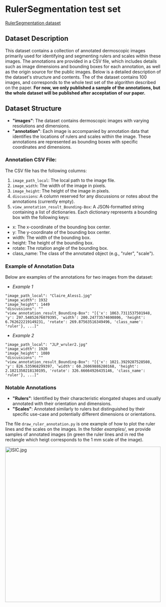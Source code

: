 # RulerSegmentation test set

[RulerSegmentation dataset](https://path/to/images)

## Dataset Description
This dataset contains a collection of annotated dermoscopic images primarily used for identifying and segmenting rulers and scales within these images. The annotations are provided in a CSV file, which includes details such as image dimensions and bounding boxes for each annotation, as well as the origin source for the public images. Below is a detailed description of the dataset's structure and contents.
The of the dataset contains 100 images, and corresponds to the whole test set of the algorithm described on the paper.  **For now, we only published a sample of the annotations, but the whole dataset will be published after acceptation of our paper.**

## Dataset Structure
- **"images"**: The dataset contains dermoscopic images with varying resolutions and dimensions.
- **"annotation"**: Each image is accompanied by annotation data that identifies the locations of rulers and scales within the image. These annotations are represented as bounding boxes with specific coordinates and dimensions.

### Annotation CSV File: 
The CSV file has the following columns:

1. `image_path_local`: The local path to the image file.
2. `image_width`: The width of the image in pixels.
3. `image_height`: The height of the image in pixels.
4. `discussions`: A column reserved for any discussions or notes about the annotations (currently empty).
5. `view_annotation_result_Bounding-Box`: A JSON-formatted string containing a list of dictionaries. Each dictionary represents a bounding box with the following keys:
  * x: The x-coordinate of the bounding box center.
  * y: The y-coordinate of the bounding box center.
  * width: The width of the bounding box.
  * height: The height of the bounding box.
  * rotate: The rotation angle of the bounding box.
  * class_name: The class of the annotated object (e.g., "ruler", "scale").

### Example of Annotation Data
Below are examples of the annotations for two images from the dataset:

- *Example 1*
```
"image_path_local": "Claire_Aless1.jpg"
"image_width": 1932
"image_height": 1449
"discussions": ""
"view_annotation_result_Bounding-Box": "[{'x': 1063.7311537501948, 'y': 297.54852676079395, 'width': 200.24773574690806, 'height': 6.762622219149231, 'rotate': 269.87563516349496, 'class_name': 'ruler'}, ...]"

```
- *Example 2*
```
"image_path_local": "JLP_wruler2.jpg"
"image_width": 1920
"image_height": 1080
"discussions": ""
"view_annotation_result_Bounding-Box": "[{'x': 1021.3929287528508, 'y': 826.535968299397, 'width': 60.26069886280168, 'height': 2.1821350218130195, 'rotate': 326.66664926435146, 'class_name': 'ruler'}, ...]"
```

### Notable Annotations

- **"Rulers"**: Identified by their characteristic elongated shapes and usually annotated with their orientation and dimensions.
- **"Scales"**: Annotated similarly to rulers but distinguished by their specific use-case and potentially different dimensions or orientations.


The file `draw_ruler_annotation.py` is one example of how to plot the ruler lines and the scales on the images. In the folder *examples/*, we provide samples of annotated images (in green the ruler lines and in red the rectangle which heigt corresponds to the 1 mm scale of the image).

<img title="a title" alt="ISIC.jpg" src="annotated_examples/ISIC_0220438_annotated.png"  width="500"> 
